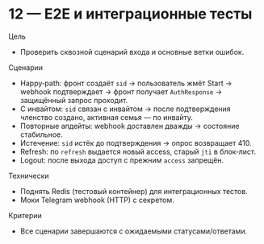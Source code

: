 # 12 — E2E и интеграционные тесты

Цель
- Проверить сквозной сценарий входа и основные ветки ошибок.

Сценарии
- Happy‑path: фронт создаёт `sid` → пользователь жмёт Start → webhook подтверждает → фронт получает `AuthResponse` → защищённый запрос проходит.
- С инвайтом: `sid` связан с инвайтом → после подтверждения членство создано, активная семья — по инвайту.
- Повторные апдейты: webhook доставлен дважды → состояние стабильное.
- Истечение: `sid` истёк до подтверждения → опрос возвращает 410.
- Refresh: по `refresh` выдается новый access, старый `jti` в блок‑лист.
- Logout: после выхода доступ с прежним `access` запрещён.

Технически
- Поднять Redis (тестовый контейнер) для интеграционных тестов.
- Моки Telegram webhook (HTTP) с секретом.

Критерии
- Все сценарии завершаются с ожидаемыми статусами/ответами.

